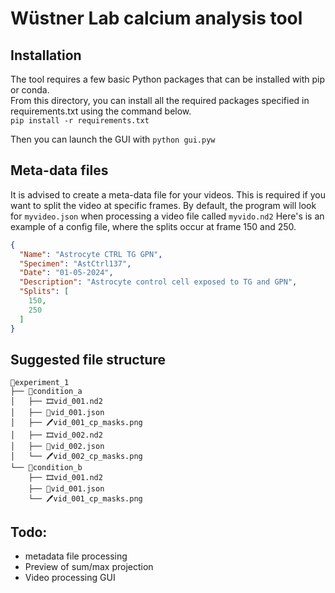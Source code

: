 # Wüstner Lab calcium analysis tool

## Installation
The tool requires a few basic Python packages that can be installed with pip or conda.  
From this directory, you can install all the required packages specified in requirements.txt using the command below.  
``pip install -r requirements.txt``

Then you can launch the GUI with ``python gui.pyw``

## Meta-data files
It is advised to create a meta-data file for your videos. This is required if you want to split the video
at specific frames. 
By default, the program will look for ``myvideo.json`` when processing a video file called ``myvido.nd2``
Here's is an example of a config file, where the splits occur at frame 150 and 250.
```json
{
  "Name": "Astrocyte CTRL TG GPN",
  "Specimen": "AstCtrl137",
  "Date": "01-05-2024",
  "Description": "Astrocyte control cell exposed to TG and GPN",
  "Splits": [
    150,
    250
  ]
}
```

## Suggested file structure
```
📁experiment_1
├── 📁condition_a
│   ├── 🎞️vid_001.nd2
│   ├── 📄vid_001.json
│   ├── 🖊️vid_001_cp_masks.png
│   ├── 🎞️vid_002.nd2
│   ├── 📄vid_002.json
│   └── 🖊️vid_002_cp_masks.png
└── 📁condition_b
    ├── 🎞️vid_001.nd2
    ├── 📄vid_001.json
    └── 🖊️vid_001_cp_masks.png
```

## Todo:
- metadata file processing
- Preview of sum/max projection
- Video processing GUI
